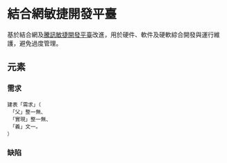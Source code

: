 # 結合網敏捷開發平臺
基於結合網及[騰訊敏捷開發平臺](https://www.tapd.cn/)改進，用於硬件、軟件及硬軟綜合開發與運行維護，避免過度管理。

## 元素
### 需求
```
建表「需求」（
　「父」整一無、
　「實現」整一無、
　「義」文一。
）
```

### 缺陷
